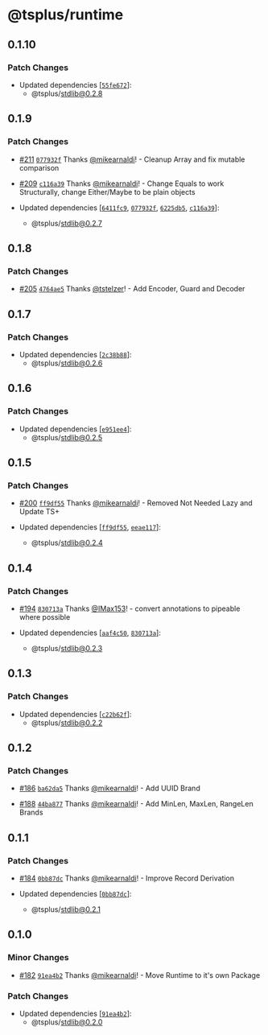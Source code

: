# @tsplus/runtime

## 0.1.10

### Patch Changes

- Updated dependencies [[`55fe672`](https://github.com/ts-plus/stdlib/commit/55fe672b1c5b00564a0d2fdd99d99a41315e50cb)]:
  - @tsplus/stdlib@0.2.8

## 0.1.9

### Patch Changes

- [#211](https://github.com/ts-plus/stdlib/pull/211) [`077932f`](https://github.com/ts-plus/stdlib/commit/077932f52944897911af59d686f4596dc916b789) Thanks [@mikearnaldi](https://github.com/mikearnaldi)! - Cleanup Array and fix mutable comparison

- [#209](https://github.com/ts-plus/stdlib/pull/209) [`c116a39`](https://github.com/ts-plus/stdlib/commit/c116a39985ce9a0b11a794c430f15401fd1654e8) Thanks [@mikearnaldi](https://github.com/mikearnaldi)! - Change Equals to work Structurally, change Either/Maybe to be plain objects

- Updated dependencies [[`6411fc9`](https://github.com/ts-plus/stdlib/commit/6411fc9032a4db21a8d34b057fc3477fa7506476), [`077932f`](https://github.com/ts-plus/stdlib/commit/077932f52944897911af59d686f4596dc916b789), [`6225db5`](https://github.com/ts-plus/stdlib/commit/6225db551ffe5ef64af1c7ee412b073bdeb79677), [`c116a39`](https://github.com/ts-plus/stdlib/commit/c116a39985ce9a0b11a794c430f15401fd1654e8)]:
  - @tsplus/stdlib@0.2.7

## 0.1.8

### Patch Changes

- [#205](https://github.com/ts-plus/stdlib/pull/205) [`4764ae5`](https://github.com/ts-plus/stdlib/commit/4764ae5122e0a674e6fa05958dca63f7d100a3da) Thanks [@tstelzer](https://github.com/tstelzer)! - Add Encoder<null>, Guard<null> and Decoder<null>

## 0.1.7

### Patch Changes

- Updated dependencies [[`2c38b88`](https://github.com/ts-plus/stdlib/commit/2c38b883f8613cc4a834de9152a3bb8abf5f45df)]:
  - @tsplus/stdlib@0.2.6

## 0.1.6

### Patch Changes

- Updated dependencies [[`e951ee4`](https://github.com/ts-plus/stdlib/commit/e951ee46744d97135c361817cd4abb0b3e022cf0)]:
  - @tsplus/stdlib@0.2.5

## 0.1.5

### Patch Changes

- [#200](https://github.com/ts-plus/stdlib/pull/200) [`ff9df55`](https://github.com/ts-plus/stdlib/commit/ff9df55f012e921f9705060d14cc1983833fbf61) Thanks [@mikearnaldi](https://github.com/mikearnaldi)! - Removed Not Needed Lazy and Update TS+

- Updated dependencies [[`ff9df55`](https://github.com/ts-plus/stdlib/commit/ff9df55f012e921f9705060d14cc1983833fbf61), [`eeae117`](https://github.com/ts-plus/stdlib/commit/eeae117ec94c7ef1437b9af9d8792afb05725ddb)]:
  - @tsplus/stdlib@0.2.4

## 0.1.4

### Patch Changes

- [#194](https://github.com/ts-plus/stdlib/pull/194) [`830713a`](https://github.com/ts-plus/stdlib/commit/830713a899d5fd32b75f1a5610e5de7204b34df5) Thanks [@IMax153](https://github.com/IMax153)! - convert annotations to pipeable where possible

- Updated dependencies [[`aaf4c50`](https://github.com/ts-plus/stdlib/commit/aaf4c5097e8ddb468f45649221d7073651b0046c), [`830713a`](https://github.com/ts-plus/stdlib/commit/830713a899d5fd32b75f1a5610e5de7204b34df5)]:
  - @tsplus/stdlib@0.2.3

## 0.1.3

### Patch Changes

- Updated dependencies [[`c22b62f`](https://github.com/ts-plus/stdlib/commit/c22b62f433e6388230298e7161c113dd18ff03cd)]:
  - @tsplus/stdlib@0.2.2

## 0.1.2

### Patch Changes

- [#186](https://github.com/ts-plus/stdlib/pull/186) [`ba62da5`](https://github.com/ts-plus/stdlib/commit/ba62da59f3cbdfc6687ace5668ced20c707959a2) Thanks [@mikearnaldi](https://github.com/mikearnaldi)! - Add UUID Brand

* [#188](https://github.com/ts-plus/stdlib/pull/188) [`44ba877`](https://github.com/ts-plus/stdlib/commit/44ba8773fd9558ab2042e35fe5a037ee71b96455) Thanks [@mikearnaldi](https://github.com/mikearnaldi)! - Add MinLen, MaxLen, RangeLen Brands

## 0.1.1

### Patch Changes

- [#184](https://github.com/ts-plus/stdlib/pull/184) [`0bb87dc`](https://github.com/ts-plus/stdlib/commit/0bb87dc2c3e117db37c1692e5e568b2e53da5485) Thanks [@mikearnaldi](https://github.com/mikearnaldi)! - Improve Record Derivation

- Updated dependencies [[`0bb87dc`](https://github.com/ts-plus/stdlib/commit/0bb87dc2c3e117db37c1692e5e568b2e53da5485)]:
  - @tsplus/stdlib@0.2.1

## 0.1.0

### Minor Changes

- [#182](https://github.com/ts-plus/stdlib/pull/182) [`91ea4b2`](https://github.com/ts-plus/stdlib/commit/91ea4b2a9d3baf07156fa6c46153ade044b1bd4c) Thanks [@mikearnaldi](https://github.com/mikearnaldi)! - Move Runtime to it's own Package

### Patch Changes

- Updated dependencies [[`91ea4b2`](https://github.com/ts-plus/stdlib/commit/91ea4b2a9d3baf07156fa6c46153ade044b1bd4c)]:
  - @tsplus/stdlib@0.2.0
